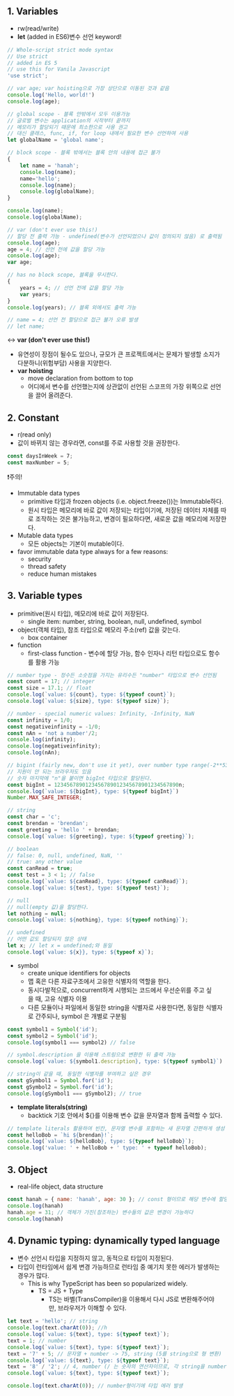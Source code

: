 ## 1. Variables

- rw(read/write)
- **let** (added in ES6)변수 선언 keyword!

```jsx
// Whole-script strict mode syntax
// Use strict
// added in ES 5
// use this for Vanila Javascript
'use strict';

// var age; var hoisting으로 가장 상단으로 이동된 것과 같음
console.log('Hello, world!')
console.log(age);

// global scope - 블록 안밖에서 모두 이용가능
// 글로벌 변수는 application의 시작부터 끝까지 
// 메모리가 할당되기 때문에 최소한으로 사용 권고
// 대신 클래스, func, if, for loop 내에서 필요한 변수 선언하여 사용
let globalName = 'global name';

// block scope - 블록 밖에서는 블록 안의 내용에 접근 불가
{
    let name = 'hanah';
    console.log(name);
    name='hello';
    console.log(name);
    console.log(globalName);
}

console.log(name);
console.log(globalName);

// var (don't ever use this!)
// 할당 전 출력 가능 - undefined(변수가 선언되었으나 값이 정의되지 않음) 로 출력됨
console.log(age); 
age = 4; // 선언 전에 값을 할당 가능
console.log(age);
var age;

// has no block scope, 블록을 무시한다.
{
    years = 4; // 선언 전에 값을 할당 가능   
    var years;
}
console.log(years); // 블록 외에서도 출력 가능

// name = 4; 선언 전 할당으로 접근 불가 오류 발생
// let name;
```

↔ **var (don't ever use this!)**

- 유연성이 장점이 될수도 있으나, 규모가 큰 프로젝트에서는 문제가 발생할 소지가 다분하니(위험부담) 사용을 지양한다.
- **var hoisting**
    - move declaration from bottom to top
    - 어디에서 변수를 선언했는지에 상관없이 선언된 스코프의 가장 위쪽으로 선언을 끌어 올려준다.

## 2. Constant

- r(read only)
- 값이 바뀌지 않는 경우라면, const를 주로 사용할 것을 권장한다.

```jsx
const daysInWeek = 7;
const maxNumber = 5;
```

❗주의!

- Immutable data types
    - primitive 타입과 frozen objects (i.e. object.freeze())는 Immutable하다.
    - 원시 타입은 메모리에 바로 값이 저장되는 타입이기에, 저장된 데이터 자체를 따로 조작하는 것은 불가능하고, 변경이 필요하다면, 새로운 값을 메모리에 저장한다.
- Mutable data types
    - 모든 objects는 기본이 mutable이다.
- favor immutable data type always for a few reasons:
    - security
    - thread safety
    - reduce human mistakes

## 3. Variable types

- primitive(원시 타입), 메모리에 바로 값이 저장된다.
    - single item: number, string, boolean, null, undefined, symbol
- object(객체 타입), 참조 타입으로 메모리 주소(ref) 값을 갖는다.
    - box container
- function
    - first-class function - 변수에 할당 가능, 함수 인자나 리턴 타입으로도 함수를 활용 가능

```jsx
// number type - 정수든 소숫점을 가지는 유리수든 "number" 타입으로 변수 선언됨
const count = 17; // integer
const size = 17.1; // float
console.log(`value: ${count}, type: ${typeof count}`); 
console.log(`value: ${size}, type: ${typeof size}`);

// number - special numeric values: Infinity, -Infinity, NaN
const infinity = 1/0;
const negativeinfinity = -1/0;
const nAn = 'not a number'/2;
console.log(infinity);
console.log(negativeinfinity);
console.log(nAn);

// bigint (fairly new, don't use it yet), over number type range(-2**53 ~ 2**53)
// 지원이 안 되는 브라우저도 있음
// 숫자 마지막에 "n"을 붙이면 bigInt 타입으로 할당된다.
const bigInt = 1234567890123456789012345678901234567890n;
console.log(`value: ${bigInt}, type: ${typeof bigInt}`)
Number.MAX_SAFE_INTEGER;

// string
const char = 'c';
const brendan = 'brendan';
const greeting = 'hello ' + brendan;
console.log(`value: ${greeting}, type: ${typeof greeting}`);

// boolean
// false: 0, null, undefined, NaN, ''
// true: any other value
const canRead = true;
const test = 3 < 1; // false
console.log(`value: ${canRead}, type: ${typeof canRead}`);
console.log(`value: ${test}, type: ${typeof test}`);

// null
// null(empty 값)을 할당한다.
let nothing = null; 
console.log(`value: ${nothing}, type: ${typeof nothing}`);

// undefined
// 어떤 값도 할당되지 않은 상태
let x; // let x = undefined;와 동일
console.log(`value: ${x}}, type: ${typeof x}`);
```

- symbol
    - create unique identifiers for objects
    - 맵 혹은 다른 자료구조에서 고유한 식별자의 역할을 한다.
    - 동시다발적으로, concurrent하게 시행되는 코드에서 우선순위를 주고 싶을 때, 고유 식별자 이용
    - 다른 모듈이나 파일에서 동일한 string을 식별자로 사용한다면, 동일한 식별자로 간주되나, symbol 은 개별로 구분됨

```jsx
const symbol1 = Symbol('id');
const symbol2 = Symbol('id');
console.log(symbol1 === symbol2) // false

// symbol.description 을 이용해 스트링으로 변환한 뒤 출력 가능
console.log(`value: ${symbol1.description}, type: ${typeof symbol1}`) 

// string이 같을 때, 동일한 식별자를 부여하고 싶은 경우
const gSymbol1 = Symbol.for('id');
const gSymbol2 = Symbol.for('id');
console.log(gSymbol1 === gSymbol2); // true
```

- **template literals(string)**
    - backtick 기호 안에서 ${}를 이용해 변수 값을 문자열과 함께 출력할 수 있다.

```jsx
// template literals 활용하여 빈칸, 문자열 변수를 포함하는 새 문자열 간편하게 생성 가능 
const helloBob = `hi ${brendan}!`; 
console.log(`value: ${helloBob}, type: ${typeof helloBob}`);
console.log('value: ' + helloBob + ' type: ' + typeof helloBob);
```

## 3. Object

- real-life object, data structure

```jsx
const hanah = { name: 'hanah', age: 30 }; // const 형이므로 해당 변수에 할당된 객체 자체는 바꿀 수 없지만
console.log(hanah)
hanah.age = 31; // 객체가 가진(참조하는) 변수들의 값은 변경이 가능하다
console.log(hanah)
```

## 4. Dynamic typing: dynamically typed language

- 변수 선언시 타입을 지정하지 않고, 동적으로 타입이 지정된다.
- 타입이 런타임에서 쉽게 변경 가능하므로 런타임 중 예기치 못한 에러가 발생하는 경우가 많다.
    - This is why TypeScript has been so popularized widely.
        - TS = JS + Type
            - TS는 바벨(TransCompiler)을 이용해서 다시 JS로 변환해주어야만, 브라우저가 이해할 수 있다.

```jsx
let text = 'hello'; // string
console.log(text.charAt(0)); //h
console.log(`value: ${text}, type: ${typeof text}`); 
text = 1; // number
console.log(`value: ${text}, type: ${typeof text}`);
text = '7' + 5; // 문자열 + number -> 75, string (5를 string으로 형 변환)
console.log(`value: ${text}, type: ${typeof text}`);
text = '8' / '2'; // 4, number (/ 는 숫자의 연산자이므로, 각 string을 number로 형 변환)
console.log(`value: ${text}, type: ${typeof text}`);

console.log(text.charAt(0)); // number형이기에 타입 에러 발생
```